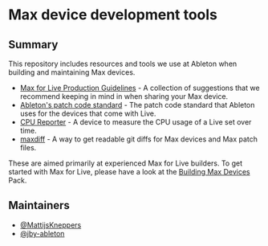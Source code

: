 # Max device development tools

## Summary

This repository includes resources and tools we use at Ableton when building and maintaining Max devices.

* [Max for Live Production Guidelines](m4l-production-guidelines/m4l-production-guidelines.md) - A collection of suggestions that we recommend keeping in mind in when sharing your Max device.
* [Ableton's patch code standard](patch-code-standard/patch-code-standard.md) - The patch code standard that Ableton uses for the devices that come with Live.
* [CPU Reporter](cpu-reporter/README.md) - A device to measure the CPU usage of a Live set over time.
* [maxdiff](maxdiff/README.md) - A way to get readable git diffs for Max devices and Max patch files.

These are aimed primarily at experienced Max for Live builders. To get started with Max for Live, please have a look at the [Building Max Devices](https://www.ableton.com/en/packs/building-max-devices/) Pack.

## Maintainers

* [@MattijsKneppers](https://github.com/MattijsKneppers)
* [@jby-ableton](https://github.com/jby-ableton)

